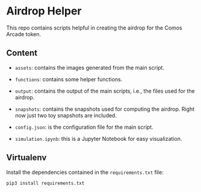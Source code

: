 # Airdrop Helper

This repo contains scripts helpful in creating the airdrop for the Comos Arcade token.

## Content

- `assets`: contains the images generated from the main script.

- `functions`: contains some helper functions.

- `output`: contains the output of the main scripts, i.e., the files used for the airdrop.

- `snapshots`: contains the snapshots used for computing the airdrop. Right now just two toy snapshots are included.

- `config.json`: is the configuration file for the main script.

- `simulation.ipynb`: this is a Jupyter Notebook for easy visualization.

## Virtualenv

Install the dependencies contained in the `requirements.txt` file:

```python
pip3 install requirements.txt
```


